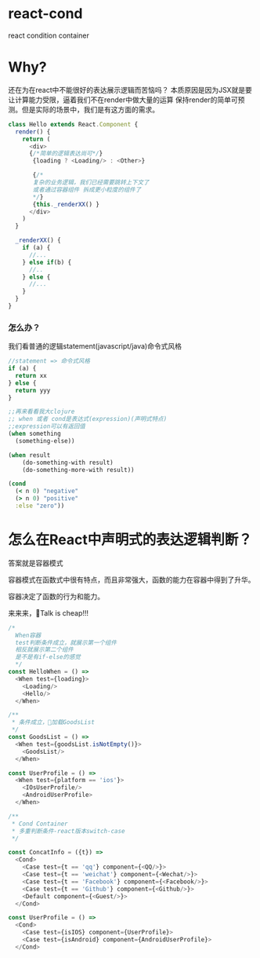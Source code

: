 # react-cond
react condition container

# Why?
还在为在react中不能很好的表达展示逻辑而苦恼吗？
本质原因是因为JSX就是要让计算能力受限，逼着我们不在render中做大量的运算
保持render的简单可预测。但是实际的场景中，我们是有这方面的需求。

```javascript
class Hello extends React.Component {
  render() {
    return (
      <div>
      {/*简单的逻辑表达尚可*/}
       {loading ? <Loading/> : <Other>} 

       {/*
       复杂的业务逻辑，我们已经需要跳转上下文了 
       或者通过容器组件 拆成更小粒度的组件了
       */}
       {this._renderXX() }
      </div>
    )
  }

  _renderXX() {
    if (a) {
      //...
    } else if(b) {
      //..
    } else {
      //...
    }
  }
}
```

### 怎么办？
我们看普通的逻辑statement(javascript/java)命令式风格
```javascript
//statement => 命令式风格
if (a) {
  return xx
} else {
  return yyy
}
```

```clojure
;;再来看看我大clojure
;; when 或者 cond是表达式(expression)(声明式特点)
;;expression可以有返回值
(when something
  (something-else))

(when result
    (do-something-with result)
    (do-something-more-with result))

(cond
  (< n 0) "negative"
  (> n 0) "positive"
  :else "zero"))
```

# 怎么在React中声明式的表达逻辑判断？

答案就是容器模式

容器模式在函数式中很有特点，而且非常强大，函数的能力在容器中得到了升华。

容器决定了函数的行为和能力。

来来来，Talk is cheap!!!

```javascript
/*
  When容器
  test判断条件成立，就展示第一个组件
  相反就展示第二个组件
  是不是有if-else的感觉
  */
const HelloWhen = () => 
  <When test={loading}>
    <Loading/> 
    <Hello/>
  </When>

/**
 * 条件成立，加载GoodsList 
 */
const GoodsList = () =>
  <When test={goodsList.isNotEmpty()}>
    <GoodsList/>
  </When>

const UserProfile = () => 
  <When test={platform == 'ios'}>
    <IOsUserProfile/>
    <AndroidUserProfile>
  </When>
```

```javascript
/**
 * Cond Container
 * 多重判断条件-react版本switch-case
 */

const ConcatInfo = ({t}) => 
  <Cond>
    <Case test={t == 'qq'} component={<QQ/>}>
    <Case test={t == 'weichat'} component={<Wechat/>}>
    <Case test={t == 'Facebook'} component={<Facebook/>}>
    <Case test={t == 'Github'} component={<Github/>}>
    <Default component={<Guest/>}> 
  </Cond>

const UserProfile = () => 
  <Cond>
    <Case test={isIOS} component={UserProfile}>
    <Case test={isAndroid} component={AndroidUserProfile}>
  </Cond>
  
```

